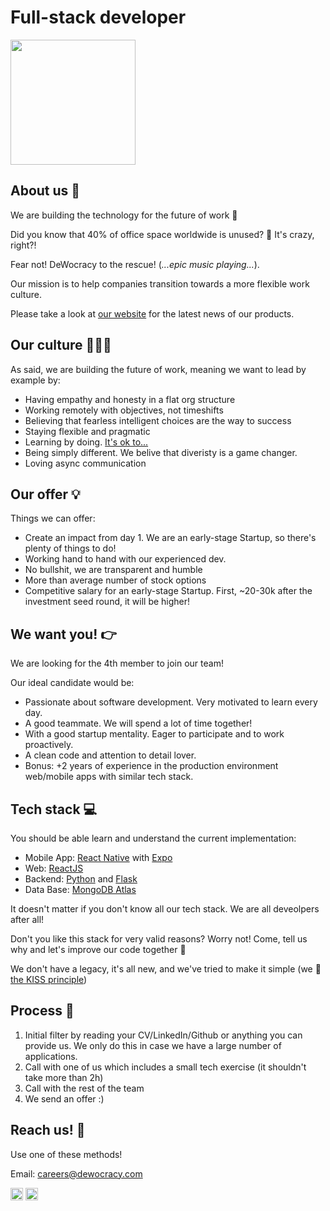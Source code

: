 # Full-stack developer

<p style="text-aling:center;">
    <img src="https://media.giphy.com/media/j3hPcb6njMd0NAAbvV/giphy-downsized.gif" alt="" width="200" />
</p>

## About us 💜

We are building the technology for the future of work 💫

Did you know that 40% of office space worldwide is unused? 🤯 It's crazy, right?!

Fear not! DeWocracy to the rescue! (_...epic music playing..._).

Our mission is to help companies transition towards a more flexible work culture.

Please take a look at [our website](https://dewocracy.com) for the latest news of our products.

## Our culture 👩🏽‍🎤

As said, we are building the future of work, meaning we want to lead by example by:

- Having empathy and honesty in a flat org structure
- Working remotely with objectives, not timeshifts
- Believing that fearless intelligent choices are the way to success
- Staying flexible and pragmatic
- Learning by doing. [It's ok to...](https://govdesign.tumblr.com/post/144909646023/its-ok-to)
- Being simply different. We belive that diveristy is a game changer.
- Loving async communication

## Our offer 💡

Things we can offer:

- Create an impact from day 1. We are an early-stage Startup, so there's plenty of things to do!
- Working hand to hand with our experienced dev.
- No bullshit, we are transparent and humble
- More than average number of stock options
- Competitive salary for an early-stage Startup. First, ~20-30k after the investment seed round, it will be higher!


## We want you! 👉

We are looking for the 4th member to join our team!

Our ideal candidate would be:

- Passionate about software development. Very motivated to learn every day.
- A good teammate. We will spend a lot of time together!
- With a good startup mentality. Eager to participate and to work proactively.
- A clean code and attention to detail lover.
- Bonus: +2 years of experience in the production environment web/mobile apps with similar tech stack.


## Tech stack 💻

You should be able learn and understand the current implementation:

- Mobile App: [React Native](https://reactnative.dev/) with [Expo](https://expo.io/)
- Web: [ReactJS](https://reactjs.org/)
- Backend: [Python](https://www.python.org/) and [Flask](https://flask.palletsprojects.com/en/1.1.x/)
- Data Base: [MongoDB Atlas](https://www.mongodb.com)

It doesn't matter if you don't know all our tech stack. We are all deveolpers after all!

Don't you like this stack for very valid reasons? Worry not! Come, tell us why and let's improve our code together 🤝

We don't have a legacy, it's all new, and we've tried to make it simple (we 💚 [the KISS principle](https://en.wikipedia.org/wiki/KISS_principle))

## Process 🏁

1. Initial filter by reading your CV/LinkedIn/Github or anything you can provide us. We only do this in case we have a large number of applications.
2. Call with one of us which includes a small tech exercise (it shouldn't take more than 2h)
3. Call with the rest of the team 
4. We send an offer :)

## Reach us! 💌

Use one of these methods!

Email: careers@dewocracy.com

<a href="https://www.linkedin.com/company/dewocracy/" target="_blank"><img src="https://cdn3.iconfinder.com/data/icons/social-media-2169/24/social_media_social_media_logo_likedin-512.png" alt="linkedin" width="20"/></a>  <a href="https://twitter.com/de_wocracy" target="_blank"><img src="https://cdn2.iconfinder.com/data/icons/social-media-2285/512/1_Twitter3_colored_svg-512.png" alt="twitter" width="20"/></a>
